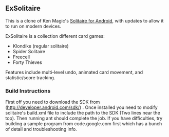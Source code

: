 ## ExSolitaire

This is a clone of Ken Magic's [Solitaire for Android](https://code.google.com/p/solitaire-for-android/),
with updates to allow it to run on modern devices.

ExSolitaire is a collection different card games:
* Klondike (regular solitaire)
* Spider Solitaire
* Freecell
* Forty Thieves

Features include multi-level undo, animated card movement, and statistic/score tracking.

### Build Instructions

First off you need to download the SDK from (http://developer.android.com/sdk/) .
Once installed you need to modify solitaire's build.xml file to include the
path to the SDK (Two lines near the top). Then running ant should complete the
job. If you have difficulties, try building a sample program from
code.google.com first which has a bunch of detail and troubleshooting info.
